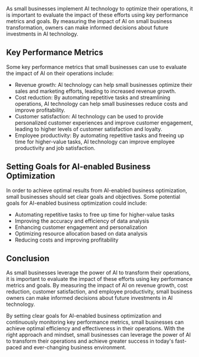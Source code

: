 
As small businesses implement AI technology to optimize their operations, it is important to evaluate the impact of these efforts using key performance metrics and goals. By measuring the impact of AI on small business transformation, owners can make informed decisions about future investments in AI technology.

Key Performance Metrics
-----------------------

Some key performance metrics that small businesses can use to evaluate the impact of AI on their operations include:

* Revenue growth: AI technology can help small businesses optimize their sales and marketing efforts, leading to increased revenue growth.
* Cost reduction: By automating repetitive tasks and streamlining operations, AI technology can help small businesses reduce costs and improve profitability.
* Customer satisfaction: AI technology can be used to provide personalized customer experiences and improve customer engagement, leading to higher levels of customer satisfaction and loyalty.
* Employee productivity: By automating repetitive tasks and freeing up time for higher-value tasks, AI technology can improve employee productivity and job satisfaction.

Setting Goals for AI-enabled Business Optimization
--------------------------------------------------

In order to achieve optimal results from AI-enabled business optimization, small businesses should set clear goals and objectives. Some potential goals for AI-enabled business optimization could include:

* Automating repetitive tasks to free up time for higher-value tasks
* Improving the accuracy and efficiency of data analysis
* Enhancing customer engagement and personalization
* Optimizing resource allocation based on data analysis
* Reducing costs and improving profitability

Conclusion
----------

As small businesses leverage the power of AI to transform their operations, it is important to evaluate the impact of these efforts using key performance metrics and goals. By measuring the impact of AI on revenue growth, cost reduction, customer satisfaction, and employee productivity, small business owners can make informed decisions about future investments in AI technology.

By setting clear goals for AI-enabled business optimization and continuously monitoring key performance metrics, small businesses can achieve optimal efficiency and effectiveness in their operations. With the right approach and mindset, small businesses can leverage the power of AI to transform their operations and achieve greater success in today's fast-paced and ever-changing business environment.
